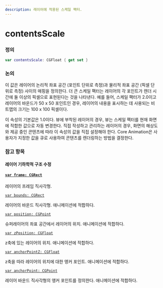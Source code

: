 ```yaml
---
description: 레이어에 적용된 스케일 팩터.
---
```


# contentsScale

### 정의

```swift
var contentsScale: CGFloat { get set }
```

### 논의

이 값은 레이어의 논리적 좌표 공간 \(포인트 단위로 측정\)과 물리적 좌표 공간 \(픽셀 단위로 측정\) 사이의 매핑을 정의한다. 더 큰 스케일 팩터는 레이어의 각 포인트가 렌더 시간에 둘 이상의 픽셀으로 표현된다는 것을 나타낸다. 예를 들어, 스케일 팩터가 2.0이고 레이어의 바운드가 50 x 50 포인트인 경우, 레이어의 내용을 표시하는 데 사용되는 비트맵의 크기는 100 x 100 픽셀이다.

이 속성의 기본값은 1.0이다. 뷰에 부착된 레이어의 경우, 뷰는 스케일 팩터를 현재 화면에 적합한 값으로 자동 변경한다. 직접 작성하고 관리하는 레이어의 경우, 화면의 해상도와 제공 중인 콘텐츠에 따라 이 속성의 값을 직접 설정해야 한다. Core Animation은 사용자가 지정한 값을 큐로 사용하여 콘텐츠를 렌더링하는 방법을 결정한다.

### 참고 항목

#### 레이어 기하학적 구조 수정

#### [`var frame: CGRect`](https://developer.apple.com/documentation/quartzcore/calayer/1410779-frame)

레이어의 프레임 직사각형.

[`var bounds: CGRect`](https://developer.apple.com/documentation/quartzcore/calayer/1410915-bounds)

레이어의 바운드 직사각형. 애니메이션에 적합하다.

[`var position: CGPoint`](https://developer.apple.com/documentation/quartzcore/calayer/1410791-position)

슈퍼레이어의 좌표 공간에서 레이어의 위치. 애니메이션에 적합하다.

[`var zPosition: CGFloat`](https://developer.apple.com/documentation/quartzcore/calayer/1410884-zposition)

z축에 있는 레이어의 위치. 애니메이션에 적합하다.

[`var anchorPointZ: CGFloat`](https://developer.apple.com/documentation/quartzcore/calayer/1410796-anchorpointz)

z축을 따라 레이어의 위치에 대한 앵커 포인트. 애니메이션에 적합하다.

[`var anchorPoint: CGPoint`](https://developer.apple.com/documentation/quartzcore/calayer/1410817-anchorpoint)

레이어 바운드 직사각형의 앵커 포인트를 정의한다. 애니메이션에 적합하다.

 


